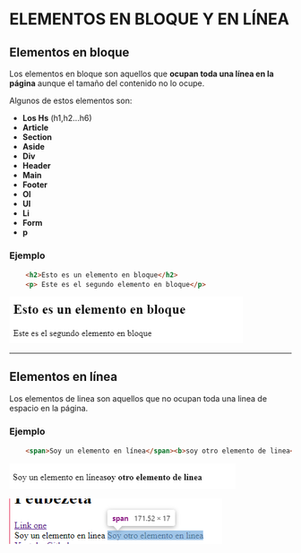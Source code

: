 # ELEMENTOS EN BLOQUE Y EN LÍNEA
## Elementos en bloque

Los elementos en bloque son aquellos que **ocupan toda una línea en la página** aunque el tamaño del contenido no lo ocupe.
<!-- Estoy investigando todos los elementos en bloque, esta incompleto -->
Algunos de estos elementos son:
- **Los Hs** (h1,h2...h6)
- **Article**
- **Section**
- **Aside**
- **Div**
- **Header**
- **Main**
- **Footer**
- **Ol**
- **Ul**
- **Li**
- **Form**
- **p**

### Ejemplo
```html
    <h2>Esto es un elemento en bloque</h2>
    <p> Este es el segundo elemento en bloque</p>
```
<img src="/assets/HTML/elementosbloque1.png">

***

## Elementos en línea
Los elementos de linea son aquellos que no ocupan toda una linea de espacio en la página.
### Ejemplo
```html
    <span>Soy un elemento en línea</span><b>soy otro elemento de linea</b>
```

<img src="/assets/HTML/elementosbloque2.png"> <br>

<img src="/assets/HTML/elementosbloque3.png">